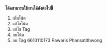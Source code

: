 **โค้ดสามารถใช้งานได้ดังต่อไปนี้**

 1. เพิ่มโน้ต
 2. แก้ไขโน้ต
 3. แก้ไข Tag
 4. ลบโน้ต
 5. ลบ Tag
6610110173 Pawaris Phansatithwong
    
